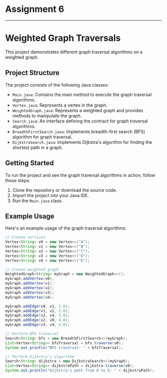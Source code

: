 # Assignment 6 
___
# Weighted Graph Traversals

This project demonstrates different graph traversal algorithms on a weighted graph.

## Project Structure

The project consists of the following Java classes:

- `Main.java`: Contains the main method to execute the graph traversal algorithms.
- `Vertex.java`: Represents a vertex in the graph.
- `WeightedGraph.java`: Represents a weighted graph and provides methods to manipulate the graph.
- `Search.java`: An interface defining the contract for graph traversal algorithms.
- `BreadthFirstSearch.java`: Implements breadth-first search (BFS) algorithm for graph traversal.
- `DijkstraSearch.java`: Implements Dijkstra's algorithm for finding the shortest path in a graph.

## Getting Started

To run the project and see the graph traversal algorithms in action, follow these steps:

1. Clone the repository or download the source code.
2. Import the project into your Java IDE.
3. Run the `Main.java` class.

## Example Usage

Here's an example usage of the graph traversal algorithms:

```java
// Create vertices
Vertex<String> v0 = new Vertex<>("A");
Vertex<String> v1 = new Vertex<>("B");
Vertex<String> v2 = new Vertex<>("C");
Vertex<String> v3 = new Vertex<>("D");
Vertex<String> v4 = new Vertex<>("E");

// Create weighted graph
WeightedGraph<String> myGraph = new WeightedGraph<>();
myGraph.addVertex(v0);
myGraph.addVertex(v1);
myGraph.addVertex(v2);
myGraph.addVertex(v3);
myGraph.addVertex(v4);

myGraph.addEdge(v0, v1, 1.0);
myGraph.addEdge(v1, v2, 2.0);
myGraph.addEdge(v2, v4, 3.0);
myGraph.addEdge(v2, v0, 4.0);
myGraph.addEdge(v3, v4, 5.0);

// Perform BFS traversal
Search<String> bfs = new BreadthFirstSearch<>(myGraph);
List<Vertex<String>> bfsTraversal = bfs.traverse(v0);
System.out.println("BFS traversal: " + bfsTraversal);

// Perform Dijkstra's algorithm
Search<String> dijkstra = new DijkstraSearch<>(myGraph);
List<Vertex<String>> dijkstraPath = dijkstra.traverse(v0);
System.out.println("Dijkstra's path from A to E: " + dijkstraPath);
